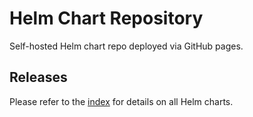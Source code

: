 # Helm Chart Repository

Self-hosted Helm chart repo deployed via GitHub pages.

## Releases

Please refer to the [index](https://github.com/rtasalem/helm-charts/blob/gh-pages/index.yaml) for details on all Helm charts.
